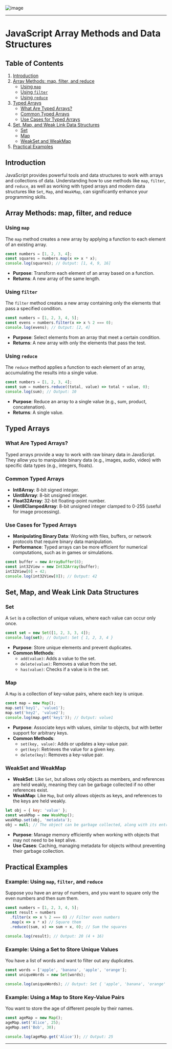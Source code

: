 ![image](https://github.com/user-attachments/assets/2777f31c-2758-40ea-81b6-04bab1657d49)

---

# JavaScript Array Methods and Data Structures

## Table of Contents

1. [Introduction](#introduction)
2. [Array Methods: map, filter, and reduce](#array-methods-map-filter-and-reduce)
   - [Using `map`](#using-map)
   - [Using `filter`](#using-filter)
   - [Using `reduce`](#using-reduce)
3. [Typed Arrays](#typed-arrays)
   - [What Are Typed Arrays?](#what-are-typed-arrays)
   - [Common Typed Arrays](#common-typed-arrays)
   - [Use Cases for Typed Arrays](#use-cases-for-typed-arrays)
4. [Set, Map, and Weak Link Data Structures](#set-map-and-weak-link-data-structures)
   - [Set](#set)
   - [Map](#map)
   - [WeakSet and WeakMap](#weakset-and-weakmap)
5. [Practical Examples](#practical-examples)

## Introduction

JavaScript provides powerful tools and data structures to work with arrays and collections of data. Understanding how to use methods like `map`, `filter`, and `reduce`, as well as working with typed arrays and modern data structures like `Set`, `Map`, and `WeakMap`, can significantly enhance your programming skills.

## Array Methods: map, filter, and reduce

### Using `map`

The `map` method creates a new array by applying a function to each element of an existing array.

```javascript
const numbers = [1, 2, 3, 4];
const squares = numbers.map(x => x * x);
console.log(squares); // Output: [1, 4, 9, 16]
```

- **Purpose**: Transform each element of an array based on a function.
- **Returns**: A new array of the same length.

### Using `filter`

The `filter` method creates a new array containing only the elements that pass a specified condition.

```javascript
const numbers = [1, 2, 3, 4, 5];
const evens = numbers.filter(x => x % 2 === 0);
console.log(evens); // Output: [2, 4]
```

- **Purpose**: Select elements from an array that meet a certain condition.
- **Returns**: A new array with only the elements that pass the test.

### Using `reduce`

The `reduce` method applies a function to each element of an array, accumulating the results into a single value.

```javascript
const numbers = [1, 2, 3, 4];
const sum = numbers.reduce((total, value) => total + value, 0);
console.log(sum); // Output: 10
```

- **Purpose**: Reduce an array to a single value (e.g., sum, product, concatenation).
- **Returns**: A single value.

## Typed Arrays

### What Are Typed Arrays?

Typed arrays provide a way to work with raw binary data in JavaScript. They allow you to manipulate binary data (e.g., images, audio, video) with specific data types (e.g., integers, floats).

### Common Typed Arrays

- **Int8Array**: 8-bit signed integer.
- **Uint8Array**: 8-bit unsigned integer.
- **Float32Array**: 32-bit floating-point number.
- **Uint8ClampedArray**: 8-bit unsigned integer clamped to 0-255 (useful for image processing).

### Use Cases for Typed Arrays

- **Manipulating Binary Data**: Working with files, buffers, or network protocols that require binary data manipulation.
- **Performance**: Typed arrays can be more efficient for numerical computations, such as in games or simulations.

```javascript
const buffer = new ArrayBuffer(8);
const int32View = new Int32Array(buffer);
int32View[0] = 42;
console.log(int32View[0]); // Output: 42
```

## Set, Map, and Weak Link Data Structures

### Set

A `Set` is a collection of unique values, where each value can occur only once.

```javascript
const set = new Set([1, 2, 3, 3, 4]);
console.log(set); // Output: Set { 1, 2, 3, 4 }
```

- **Purpose**: Store unique elements and prevent duplicates.
- **Common Methods**:
  - `add(value)`: Adds a value to the set.
  - `delete(value)`: Removes a value from the set.
  - `has(value)`: Checks if a value is in the set.

### Map

A `Map` is a collection of key-value pairs, where each key is unique.

```javascript
const map = new Map();
map.set('key1', 'value1');
map.set('key2', 'value2');
console.log(map.get('key1')); // Output: value1
```

- **Purpose**: Associate keys with values, similar to objects, but with better support for arbitrary keys.
- **Common Methods**:
  - `set(key, value)`: Adds or updates a key-value pair.
  - `get(key)`: Retrieves the value for a given key.
  - `delete(key)`: Removes a key-value pair.

### WeakSet and WeakMap

- **WeakSet**: Like `Set`, but allows only objects as members, and references are held weakly, meaning they can be garbage collected if no other references exist.
- **WeakMap**: Like `Map`, but only allows objects as keys, and references to the keys are held weakly.

```javascript
let obj = { key: 'value' };
const weakMap = new WeakMap();
weakMap.set(obj, 'metadata');
obj = null; // The object can be garbage collected, along with its entry in the WeakMap.
```

- **Purpose**: Manage memory efficiently when working with objects that may not need to be kept alive.
- **Use Cases**: Caching, managing metadata for objects without preventing their garbage collection.

## Practical Examples

### Example: Using `map`, `filter`, and `reduce`

Suppose you have an array of numbers, and you want to square only the even numbers and then sum them.

```javascript
const numbers = [1, 2, 3, 4, 5];
const result = numbers
  .filter(x => x % 2 === 0) // Filter even numbers
  .map(x => x * x) // Square them
  .reduce((sum, x) => sum + x, 0); // Sum the squares

console.log(result); // Output: 20 (4 + 16)
```

### Example: Using a Set to Store Unique Values

You have a list of words and want to filter out any duplicates.

```javascript
const words = ['apple', 'banana', 'apple', 'orange'];
const uniqueWords = new Set(words);

console.log(uniqueWords); // Output: Set { 'apple', 'banana', 'orange' }
```

### Example: Using a Map to Store Key-Value Pairs

You want to store the age of different people by their names.

```javascript
const ageMap = new Map();
ageMap.set('Alice', 25);
ageMap.set('Bob', 30);

console.log(ageMap.get('Alice')); // Output: 25
```

---
